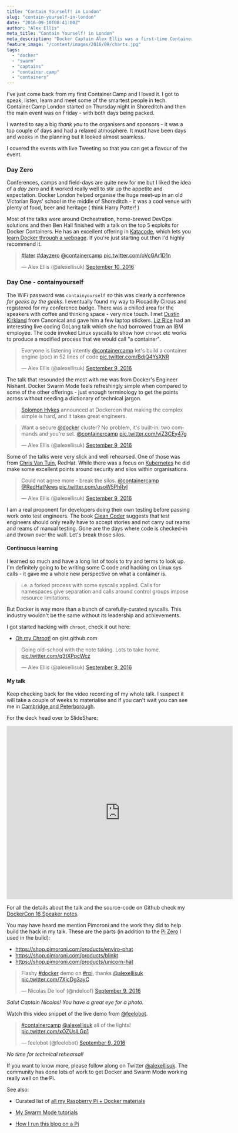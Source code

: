 ```yaml
---
title: "Contain Yourself! in London"
slug: "contain-yourself-in-london"
date: "2016-09-10T08:41:00Z"
author: "Alex Ellis"
meta_title: "Contain Yourself! in London"
meta_description: "Docker Captain Alex Ellis was a first-time Container Camp Speaker - see the pics, read about the great Docker talks over the two days."
feature_image: "/content/images/2016/09/charts.jpg"
tags:
  - "docker"
  - "swarm"
  - "captains"
  - "container.camp"
  - "containers"
---
```


I've just come back from my first Container.Camp and I loved it. I got to speak, listen, learn and meet some of the smartest people in tech. Container.Camp London started on Thursday night in Shoreditch and then the main event was on Friday - with both days being packed.

I wanted to say a big *thank you* to the organisers and sponsors - it was a top couple of days and had a relaxed atmosphere. It must have been days and weeks in the planning but it looked almost seamless.

I covered the events with live Tweeting so that you can get a flavour of the event. 

### Day Zero

Conferences, camps and field-days are quite new for me but I liked the idea of a *day zero* and it worked really well to stir up the appetite and expectation. Docker London helped organise the huge meet-up in an old Victorian Boys' school in the middle of Shoreditch - it was a cool venue with plenty of food, beer and heritage ( think Harry Potter! )

Most of the talks were around Orchestration, home-brewed DevOps solutions and then Ben Hall finished with a talk on the top 5 exploits for Docker Containers. He has an excellent offering in [Katacode](https://katacoda.com/learn), which lets you [learn Docker through a webpage](https://katacoda.com/learn). If you're just starting out then I'd highly recommend it.

<blockquote class="twitter-tweet" data-lang="en"><p lang="und" dir="ltr"><a href="https://twitter.com/hashtag/later?src=hash">#later</a> <a href="https://twitter.com/hashtag/dayzero?src=hash">#dayzero</a> <a href="https://twitter.com/containercamp">@containercamp</a> <a href="https://t.co/oVcGAr1D1n">pic.twitter.com/oVcGAr1D1n</a></p>&mdash; Alex Ellis (@alexellisuk) <a href="https://twitter.com/alexellisuk/status/774530896833708032">September 10, 2016</a></blockquote> <script async src="//platform.twitter.com/widgets.js" charset="utf-8"></script>

### Day One - containyourself

The WiFi password was `containyourself` so this was clearly a conference *for geeks by the geeks*. I eventually found my way to Piccadilly Circus and registered for my conference badge. There was a chilled area for the speakers with coffee and thinking space - very nice touch. I met [Dustin Kirkland](http://blog.dustinkirkland.com/) from Canonical and gave him a few laptop stickers. [Liz Rice](https://twitter.com/lizrice) had an interesting live coding GoLang talk which she had borrowed from an IBM employee. The code invoked Linux syscalls to show how `chroot` etc works to produce a modified process that we would call "a container".

<blockquote class="twitter-tweet" data-lang="en"><p lang="en" dir="ltr">Everyone is listening intently <a href="https://twitter.com/containercamp">@containercamp</a> let&#39;s build a container engine (poc) in 52 lines of code <a href="https://t.co/BdjQ4YsXNR">pic.twitter.com/BdjQ4YsXNR</a></p>&mdash; Alex Ellis (@alexellisuk) <a href="https://twitter.com/alexellisuk/status/774244290390331392">September 9, 2016</a></blockquote> <script async src="//platform.twitter.com/widgets.js" charset="utf-8"></script>

The talk that resounded the most with me was from Docker's Engineer Nishant. Docker Swarm Mode feels refreshingly simple when compared to some of the other offerings - just enough terminology to get the points across without needing a dictionary of technical jargon.

> [Solomon Hykes](https://twitter.com/solomonstre) announced at Dockercon that making the complex simple is hard, and it takes great engineers. 

<blockquote class="twitter-tweet" data-lang="en"><p lang="en" dir="ltr">Want a secure <a href="https://twitter.com/docker">@docker</a> cluster? No problem, it&#39;s built-in: two commands and you&#39;re set. <a href="https://twitter.com/containercamp">@containercamp</a> <a href="https://t.co/viZ3CEy47g">pic.twitter.com/viZ3CEy47g</a></p>&mdash; Alex Ellis (@alexellisuk) <a href="https://twitter.com/alexellisuk/status/774195186998140928">September 9, 2016</a></blockquote> <script async src="//platform.twitter.com/widgets.js" charset="utf-8"></script>

Some of the talks were very slick and well rehearsed. One of those was from [Chris Van Tuin](https://twitter.com/chrisvantuin), RedHat. While there was a focus on [Kubernetes](http://kubernetes.io) he did make some excellent points around security and silos within organisations.

<blockquote class="twitter-tweet" data-lang="en"><p lang="en" dir="ltr">Could not agree more - break the silos. <a href="https://twitter.com/containercamp">@containercamp</a> <a href="https://twitter.com/RedHatNews">@RedHatNews</a> <a href="https://t.co/usoW5PhRyI">pic.twitter.com/usoW5PhRyI</a></p>&mdash; Alex Ellis (@alexellisuk) <a href="https://twitter.com/alexellisuk/status/774260432215441408">September 9, 2016</a></blockquote> <script async src="//platform.twitter.com/widgets.js" charset="utf-8"></script>

I am a real proponent for developers doing their own testing before passing work onto test engineers. The book [Clean Coder](https://www.amazon.co.uk/Clean-Coder-Conduct-Professional-Programmers/dp/0137081073) suggests that test engineers should only really have to accept stories and not carry out reams and reams of manual testing. Gone are the days where code is checked-in and thrown over the wall. Let's break those silos.

#### Continuous learning

I learned so much and have a long list of tools to try and terms to look up. I'm definitely going to be writing some C code and hacking on Linux sys calls - it gave me a whole new perspective on what a container is.

> i.e. a forked process with some syscalls applied. Calls for namespaces give separation and calls around control groups impose resource limitations.

But Docker is way more than a bunch of carefully-curated syscalls. This industry wouldn't be the same without its leadership and achievements.

I got started hacking with `chroot`, check it out here:

* [Oh my Chroot!](https://gist.github.com/alexellis/cce3b566311d736f63c85b9291571503) on gist.github.com

<blockquote class="twitter-tweet" data-lang="en"><p lang="en" dir="ltr">Going old-school with the note taking. Lots to take home. <a href="https://t.co/q3tXPpcWcz">pic.twitter.com/q3tXPpcWcz</a></p>&mdash; Alex Ellis (@alexellisuk) <a href="https://twitter.com/alexellisuk/status/774245433820516352">September 9, 2016</a></blockquote> <script async src="//platform.twitter.com/widgets.js" charset="utf-8"></script>

#### My talk

Keep checking back for the video recording of my whole talk. I suspect it will take a couple of weeks to materialise and if you can't wait you can see me in [Cambridge and Peterborough](http://blog.alexellis.io/dpip-ftw/).

For the deck head over to SlideShare:

<iframe src="http://www.slideshare.net/AlexEllis11/slideshelf" width="615px" height="470px" frameborder="0" marginwidth="0" marginheight="0" scrolling="no" style="border:none;" allowfullscreen webkitallowfullscreen mozallowfullscreen></iframe>

For all the details about the talk and the source-code on Github check my [DockerCon 16 Speaker notes](http://blog.alexellis.io/dockercon-2016-speaker-notes/).

You may have heard me mention Pimoroni and the work they did to help build the hack in my talk. These are the parts (in addition to the [Pi Zero](http://stockalert.alexellis.io/) I used in the build):

* https://shop.pimoroni.com/products/enviro-phat
* https://shop.pimoroni.com/products/blinkt
* https://shop.pimoroni.com/products/unicorn-hat


<blockquote class="twitter-tweet" data-lang="en"><p lang="en" dir="ltr">Flashy <a href="https://twitter.com/hashtag/docker?src=hash">#docker</a> demo on <a href="https://twitter.com/hashtag/rpi?src=hash">#rpi</a>, thanks <a href="https://twitter.com/alexellisuk">@alexellisuk</a> <a href="https://t.co/7XjcDg3ayC">pic.twitter.com/7XjcDg3ayC</a></p>&mdash; Nicolas De loof (@ndeloof) <a href="https://twitter.com/ndeloof/status/774284729755500544">September 9, 2016</a></blockquote> <script async src="//platform.twitter.com/widgets.js" charset="utf-8"></script>

*Salut Captain Nicolas! You have a great eye for a photo.*

Watch this video snippet of the live demo from [@feelobot](https://twitter.com/feelobot).

<blockquote class="twitter-tweet" data-lang="en"><p lang="en" dir="ltr"><a href="https://twitter.com/hashtag/containercamp?src=hash">#containercamp</a> <a href="https://twitter.com/alexellisuk">@alexellisuk</a> all of the lights! <a href="https://t.co/xOZUslLGp1">pic.twitter.com/xOZUslLGp1</a></p>&mdash; feelobot (@feelobot) <a href="https://twitter.com/feelobot/status/774292770215305216">September 9, 2016</a></blockquote> <script async src="//platform.twitter.com/widgets.js" charset="utf-8"></script>

*No time for technical rehearsal!*

If you want to know more, please follow along on Twitter [@alexellisuk](https://twitter.com/alexellisuk/). The community has done lots of work to get Docker and Swarm Mode working really well on the Pi. 

See also:

* Curated list of [all my Raspberry Pi + Docker materials](https://github.com/alexellis/docker-arm)

* [My Swarm Mode tutorials](http://blog.alexellis.io/tag/swarmmode/)

* [How I run this blog on a Pi](http://blog.alexellis.io/ghost-on-docker-5mins/)